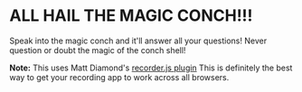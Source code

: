 # ALL HAIL THE MAGIC CONCH!!!

Speak into the magic conch and it'll answer all your questions! Never question or doubt the magic of the conch shell!

**Note:** This uses Matt Diamond's [recorder.js plugin](https://github.com/mattdiamond/Recorderjs) This is definitely the best way to get your recording app to work across all browsers. 